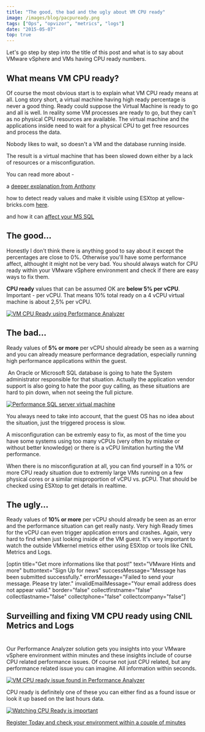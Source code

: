 ```yaml
---
title: "The good, the bad and the ugly about VM CPU ready"
image: /images/blog/pacpuready.png
tags: ["Ops", "opvizor", "metrics", "logs"]
date: "2015-05-07"
top: true
---
```


Let's go step by step into the title of this post and what is to say about VMware vSphere and VMs having CPU ready numbers.

## What means VM CPU ready?

Of course the most obvious start is to explain what VM CPU ready means at all. Long story short, a virtual machine having high ready percentage is never a good thing. Ready could suppose the Virtual Machine is ready to go and all is well. In reality some VM processes are ready to go, but they can't as no physical CPU resources are available. The virtual machine and the applications inside need to wait for a physical CPU to get free resources and process the data.

Nobody likes to wait, so doesn't a VM and the database running inside.

The result is a virtual machine that has been slowed down either by a lack of resources or a misconfiguration.

You can read more about - 

a [deeper explanation from Anthony](http://anthonyrhook.com/vsphere-cpu-ready-time/ "deeper explanation from Anthony")

how to detect ready values and make it visible using ESXtop at yellow-bricks.com [here](http://www.yellow-bricks.com/esxtop/ "here at yellow-bricks").

and how it can [affect your MS SQL](https://www.sqlskills.com/blogs/jonathan/cpu-ready-time-in-vmware-and-how-to-interpret-its-real-meaning/ "affect your MS SQL")

## The good...

Honestly I don't think there is anything good to say about it except the percentages are close to 0%. Otherwise you'll have some performance affect, althought it might not be very bad. You should always watch for CPU ready within your VMware vSphere environment and check if there are easy ways to fix them. 

**CPU ready** values that can be assumed OK are **below 5% per vCPU**. Important - per vCPU. That means 10% total ready on a 4 vCPU virtual machine is about 2,5% per vCPU. 

[![VM CPU Ready using Performance Analyzer](/images/blog/pacpuready.png)](http://try.opvizor.com/perfanalyzer)

## The bad...

Ready values of **5% or more** per vCPU should already be seen as a warning and you can already measure performance degradation, especially running high performance applications within the guest.

 An Oracle or Microsoft SQL database is going to hate the System administrator responsible for that situation. Actually the application vendor support is also going to hate the poor guy calling, as these situations are hard to pin down, when not seeing the full picture.

[![Performance SQL server virtual machine](/images/blog/pasql.png)](http://try.opvizor.com/perfanalyzer)

You always need to take into account, that the guest OS has no idea about the situation, just the triggered process is slow.

A misconfiguration can be extremly easy to fix, as most of the time you have some systems using too many vCPUs (very often by mistake or without better knowledge) or there is a vCPU limitation hurting the VM performance.

When there is no misconfiguration at all, you can find yourself in a 10% or more CPU ready situation due to extremly large VMs running on a few physical cores or a similar misproportion of vCPU vs. pCPU. That should be checked using ESXtop to get details in realtime.

## The ugly...

Ready values of **10% or more** per vCPU should already be seen as an error and the performance situation can get really nasty. Very high Ready times for the vCPU can even trigger application errors and crashes. Again, very hard to find when just looking inside of the VM guest. It's very important to watch the outside VMkernel metrics either using ESXtop or tools like CNIL Metrics and Logs.

\[optin title="Get more informations like that post!" text="VMware Hints and more" buttontext="Sign Up for news" successMessage="Message has been submitted successfully." errorMessage="Failed to send your message. Please try later." invalidEmailMessage="Your email address does not appear valid." border="false" collectfirstname="false" collectlastname="false" collectphone="false" collectcompany="false"\]

## Surveilling and fixing VM CPU ready using CNIL Metrics and Logs

#

Our Performance Analyzer solution gets you insights into your VMware vSphere environment within minutes and these insights include of course CPU related performance issues. Of course not just CPU related, but any performance related issue you can imagine. All information within seconds.

[![VM CPU ready issue found in Performance Analyzer](/images/blog/pacpureadytophigh.png)](http://try.opvizor.com/perfanalyzer)

CPU ready is definitely one of these you can either find as a found issue or look it up based on the last hours data.

[![Watching CPU Ready is important](/images/blog/pacpureadytop-2.png)](http://try.opvizor.com/perfanalyzer)

[Register Today and check your environment within a couple of minutes](http://try.opvizor.com/perfanalyzer "Register Today and check your environment within a couple of minutes")
